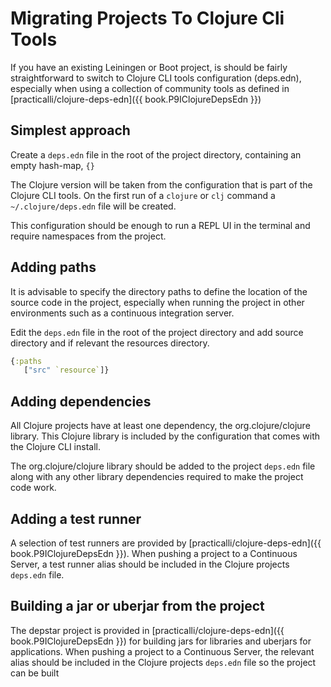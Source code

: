 # Migrating Projects To Clojure Cli Tools
If you have an existing Leiningen or Boot project, is should be fairly straightforward to switch to Clojure CLI tools configuration (deps.edn), especially when using a collection of community tools as defined in [practicalli/clojure-deps-edn]({{ book.P9IClojureDepsEdn }})

## Simplest approach
Create a `deps.edn` file in the root of the project directory, containing an empty hash-map, `{}`

The Clojure version will be taken from the configuration that is part of the Clojure CLI tools.  On the first run of a `clojure` or `clj` command a `~/.clojure/deps.edn` file will be created.

This configuration should be enough to run a REPL UI in the terminal and require namespaces from the project.

## Adding paths
It is advisable to specify the directory paths to define the location of the source code in the project, especially when running the project in other environments such as a continuous integration server.

Edit the `deps.edn` file in the root of the project directory and add source directory and if relevant the resources directory.

```clojure
{:paths
   ["src" `resource`]}
```

## Adding dependencies
All Clojure projects have at least one dependency, the org.clojure/clojure library.  This Clojure library is included by the configuration that comes with the Clojure CLI install.

The org.clojure/clojure library should be added to the project `deps.edn` file along with any other library dependencies required to make the project code work.


## Adding a test runner
A selection of test runners are provided by  [practicalli/clojure-deps-edn]({{ book.P9IClojureDepsEdn }}).  When pushing a project to a Continuous Server, a test runner alias should be included in the Clojure projects `deps.edn` file.


## Building a jar or uberjar from the project
The depstar project is provided in [practicalli/clojure-deps-edn]({{ book.P9IClojureDepsEdn }}) for building jars for libraries and uberjars for applications.  When pushing a project to a Continuous Server, the  relevant alias should be included in the Clojure projects `deps.edn` file so the project can be built
